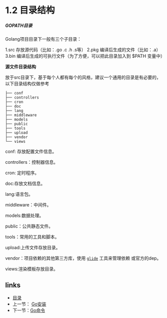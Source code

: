 # **1.2 目录结构**

##### GOPATH目录

Golang项目目录下一般有三个子目录：

1.src 存放源代码（比如：.go .c .h .s等）
2.pkg 编译后生成的文件（比如：.a）
3.bin 编译后生成的可执行文件（为了方便，可以把此目录加入到 $PATH 变量中）

**源文件目录结构**

放于src目录下，基于每个人都有每个的风格，建议一个通用的目录是有必要的，以下目录结构仅做参考

```
├── conf
├── controllers
├── cron
├── doc
├── lang
├── middleware
├── models
├── public
├── tools
├── upload
├── vendor
└── views
```

conf: 存放配置文件信息。

controllers：控制器信息。

cron: 定时程序。

doc:存放文档信息。

lang:语言包。

middleware：中间件。

models:数据处理。

public：公共静态文件。

tools：常用的工具和脚本。

upload:上传文件存放目录。

vendor：项目依赖的其他第三方库，使用 [`glide`](https://github.com/Masterminds/glide) 工具来管理依赖 或官方的dep。

views:渲染模板存放目录。



## links

- [目录](/zh/preface.md)
- 上一节： [Go安装](/zh/1.1.md)
- 下一节：[Go命令](/zh/1.3.md)

